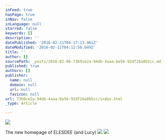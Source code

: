 ```yaml
---
inFeed: true
hasPage: true
inNav: false
inLanguage: null
starred: false
keywords: []
description: ''
datePublished: '2016-02-11T04:17:13.961Z'
dateModified: '2016-02-11T04:12:50.049Z'
title: ''
author: []
sourcePath: _posts/2016-02-06-73b9ce2a-94db-4aaa-be56-92df26a8b5cc.md
published: true
authors: []
publisher:
  name: null
  domain: null
  url: null
  favicon: null
url: 73b9ce2a-94db-4aaa-be56-92df26a8b5cc/index.html
_type: Article

---
```

![](https://the-grid-user-content.s3-us-west-2.amazonaws.com/3df2d003-071a-4352-bbd4-f50936e6c9bc.jpg)

The new homepage of ELESDEE (and Lucy)
![](https://the-grid-user-content.s3-us-west-2.amazonaws.com/9acb372f-700e-4a68-98fe-42dd01268cad.JPG)
![](https://the-grid-user-content.s3-us-west-2.amazonaws.com/1bb44dc4-9bdf-426b-9883-b85afc426d78.JPG)